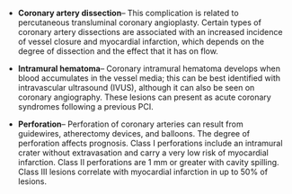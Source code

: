 - **Coronary artery dissection**– This complication is related to percutaneous transluminal coronary angioplasty. Certain types of coronary artery dissections are associated with an increased incidence of vessel closure and myocardial infarction, which depends on the degree of dissection and the effect that it has on flow.

- **Intramural hematoma**– Coronary intramural hematoma develops when blood accumulates in the vessel media; this can be best identified with intravascular ultrasound (IVUS), although it can also be seen on coronary angiography. These lesions can present as acute coronary syndromes following a previous PCI.

- **Perforation**– Perforation of coronary arteries can result from guidewires, atherectomy devices, and balloons. The degree of perforation affects prognosis. Class I perforations include an intramural crater without extravasation and carry a very low risk of myocardial infarction. Class II perforations are 1 mm or greater with cavity spilling. Class III lesions correlate with myocardial infarction in up to 50% of lesions.